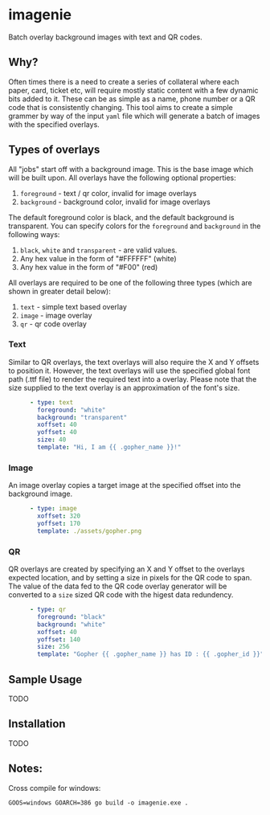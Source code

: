 # imagenie

Batch overlay background images with text and QR codes.

## Why?

Often times there is a need to create a series of collateral where each paper, card, ticket etc, will require mostly static content with a few dynamic bits added to it.  These can be as simple as a name, phone number or a QR code that is consistently changing.  This tool aims to create a simple grammer by way of the input `yaml` file which will generate a batch of images with the specified overlays.

## Types of overlays

All "jobs" start off with a background image.  This is the base image which will be built upon.  All overlays have the following optional properties:
1. `foreground` - text / qr color, invalid for image overlays
2. `background` - background color, invalid for image overlays

The default foreground color is black, and the default background is transparent. You can specify colors for the `foreground` and `background` in the following ways:

1. `black`, `white` and `transparent` - are valid values.
2. Any hex value in the form of "#FFFFFF" (white)
3. Any hex value in the form of "#F00" (red)

All overlays are required to be one of the following three types (which are shown in greater detail below):
1. `text`  - simple text based overlay
2. `image` - image overlay
3. `qr`    - qr code overlay

### Text

Similar to QR overlays, the text overlays will also require the X and Y offsets to position it.  However, the text overlays will use the specified global font path (.ttf file) to render the required text into a overlay.  Please note that the size supplied to the text overlay is an approximation of the font's size.

```yaml
 	  - type: text
        foreground: "white"         
        background: "transparent"   
        xoffset: 40
        yoffset: 40
        size: 40
        template: "Hi, I am {{ .gopher_name }}!"
```

### Image

An image overlay copies a target image at the specified offset into the background image.

```yaml
	  - type: image
        xoffset: 320
        yoffset: 170
        template: ./assets/gopher.png
```

### QR

QR overlays are created by specifying an X and Y offset to the overlays expected location, and by setting a size in pixels for the QR code to span.  The value of the data fed to the QR code overlay generator will be converted to a `size` sized QR code with the higest data redundency.

```yaml
 	  - type: qr
        foreground: "black"         
        background: "white"   
        xoffset: 40
        yoffset: 140
        size: 256
        template: "Gopher {{ .gopher_name }} has ID : {{ .gopher_id }}"
```

## Sample Usage

TODO

## Installation

TODO

## Notes:

Cross compile for windows:

```
GOOS=windows GOARCH=386 go build -o imagenie.exe .
```